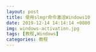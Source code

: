 ```yaml
---
layout: post
title: 使用slmgr命令激活Windows10
date: 2019-12-14 14:14:14 +0800
img: windows-activation.jpg
tags: [教程,Windows]
categories: 教程
---
```


